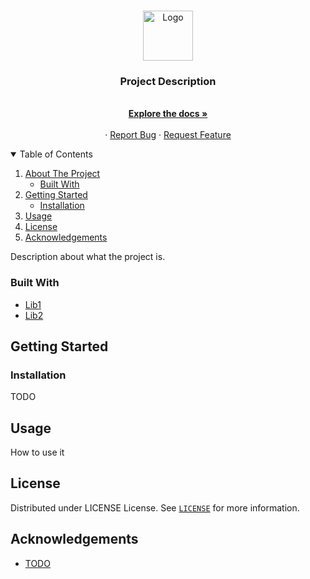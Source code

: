 <!-- PROJECT LOGO -->
<br />
<p align="center">
  <a href="https://github.com/RaphGL/ProjectName">
    <img src="logo.png" alt="Logo" height="80">
  </a>

  <h3 align="center">Project Description</h3>
  <p align="center">
    <br />
    <a href="https://github.com/RaphGL/ProjectName"><strong>Explore the docs »</strong></a>
    <br />
    <br />
    ·
    <a href="https://github.com/RaphGL/ProjectName/issues">Report Bug</a>
    ·
    <a href="https://github.com/RaphGL/ProjectName/issues">Request Feature</a>
  </p>
</p>

<!-- TABLE OF CONTENTS -->
<details open="open">
  <summary>Table of Contents</summary>
  <ol>
    <li>
      <a href="#about-the-project">About The Project</a>
      <ul>
        <li><a href="#built-with">Built With</a></li>
      </ul>
    </li>
    <li>
      <a href="#getting-started">Getting Started</a>
      <ul>
        <li><a href="#installation">Installation</a></li>
      </ul>
    </li>
    <li><a href="#usage">Usage</a></li>
    <li><a href="#license">License</a></li>
    <li><a href="#acknowledgements">Acknowledgements</a></li>
  </ol>
</details>

<!-- ABOUT THE PROJECT -->

Description about what the project is.


### Built With

- [Lib1](link.com)
- [Lib2](link.com)

<!-- GETTING STARTED -->

## Getting Started

### Installation

TODO

<!-- USAGE EXAMPLES -->

## Usage

How to use it

<!-- LICENSE -->

## License

Distributed under LICENSE License. See [`LICENSE`](https://github.com/RaphGL/ProjectName/blob/main/LICENSE) for more information.

<!-- ACKNOWLEDGEMENTS -->

## Acknowledgements

- [TODO]()

<!-- MARKDOWN LINKS & IMAGES -->
<!-- https://www.markdownguide.org/basic-syntax/#reference-style-links -->

[contributors-shield]: https://img.shields.io/github/contributors/othneildrew/Best-README-Template.svg?style=for-the-badge
[contributors-url]: https://github.com/othneildrew/Best-README-Template/graphs/contributors
[forks-shield]: https://img.shields.io/github/forks/othneildrew/Best-README-Template.svg?style=for-the-badge
[forks-url]: https://github.com/othneildrew/Best-README-Template/network/members
[stars-shield]: https://img.shields.io/github/stars/othneildrew/Best-README-Template.svg?style=for-the-badge
[stars-url]: https://github.com/othneildrew/Best-README-Template/stargazers
[issues-shield]: https://img.shields.io/github/issues/othneildrew/Best-README-Template.svg?style=for-the-badge
[issues-url]: https://github.com/othneildrew/Best-README-Template/issues
[license-shield]: https://img.shields.io/github/license/othneildrew/Best-README-Template.svg?style=for-the-badge
[license-url]: https://github.com/othneildrew/Best-README-Template/blob/master/LICENSE.txt
[linkedin-shield]: https://img.shields.io/badge/-LinkedIn-black.svg?style=for-the-badge&logo=linkedin&colorB=555
[linkedin-url]: https://linkedin.com/in/othneildrew
[product-screenshot]: images/screenshot.png

